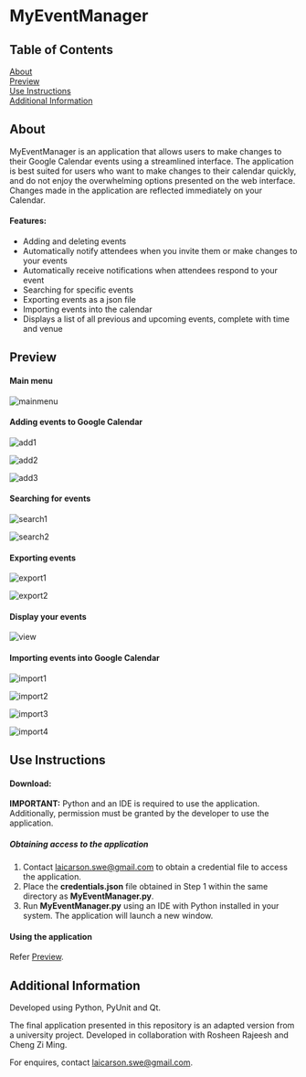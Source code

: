 # MyEventManager

## Table of Contents

[About](#about)<br>
[Preview](#preview)<br>
[Use Instructions](#use)<br>
[Additional Information](#info)<br>

## About <a name="about">

MyEventManager is an application that allows users to make changes to their Google Calendar events using a streamlined interface. The application is best suited for users who want to make changes to their calendar quickly, and do not enjoy the overwhelming options presented on the web interface. Changes made in the application are reflected immediately on your Calendar.

#### Features:
- Adding and deleting events
- Automatically notify attendees when you invite them or make changes to your events
- Automatically receive notifications when attendees respond to your event
- Searching for specific events
- Exporting events as a json file
- Importing events into the calendar
- Displays a list of all previous and upcoming events, complete with time and venue

## Preview <a name="preview">

#### Main menu
![mainmenu](./images/menu.png)

#### Adding events to Google Calendar
![add1](./images/addevent.png)

![add2](./images/addevent_addattendee.png)

![add3](./images/addevent_calendar.png)

#### Searching for events
![search1](./images/searchevent.png)

![search2](./images/searchevent2.png)

#### Exporting events
![export1](./images/export.png)

![export2](./images/export2.png)

#### Display your events
![view](./images/viewevent.png)

#### Importing events into Google Calendar
![import1](./images/import1.png)

![import2](./images/import2.png)

![import3](./images/import3.png)

![import4](./images/import4.png)

## Use Instructions <a name="use">

#### Download:

**IMPORTANT:** Python and an IDE is required to use the application. Additionally, permission must be granted by the developer to use the application.

##### Obtaining access to the application

1. Contact [laicarson.swe@gmail.com](laicarson.swe@gmail.com) to obtain a credential file to access the application. 
2. Place the **credentials.json** file obtained in Step 1 within the same directory as **MyEventManager.py**.
3. Run **MyEventManager.py** using an IDE with Python installed in your system. The application will launch a new window.

#### Using the application

Refer [Preview](#preview).

## Additional Information <a name="info">

Developed using Python, PyUnit and Qt.

The final application presented in this repository is an adapted version from a university project. Developed in collaboration with Rosheen Rajeesh and Cheng Zi Ming.

For enquires, contact [laicarson.swe@gmail.com](laicarson.swe@gmail.com).

